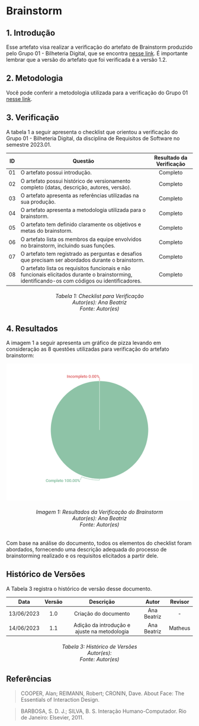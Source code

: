 # Brainstorm

## 1. Introdução
Esse artefato visa realizar a verificação do artefato de Brainstorm produzido pelo Grupo 01 - Bilheteria Digital, que se encontra [nesse link](https://requisitos-de-software.github.io/2023.1-BilheteriaDigital/elicitacao/tecnicas/brainstorming/). É importante lembrar que a versão do artefato que foi verificada é a versão 1.2.


## 2. Metodologia
Você pode conferir a metodologia utilizada para a verificação do Grupo 01 [nesse link](https://requisitos-de-software.github.io/2023.1-Twitch/verificacao_grupo01/planejamento/).

## 3. Verificação

A tabela 1 a seguir apresenta o checklist que orientou a verificação do Grupo 01 - Bilheteria Digital, da disciplina de Requisitos de Software no semestre 2023.01.

| ID |Questão| Resultado da Verificação |
| :---: | --- | :---: |
| 01 | O artefato possui introdução.  | Completo |
| 02 | O artefato possui histórico de versionamento completo (datas, descrição, autores, versão).  | Completo |
| 03 | O artefato apresenta as referências utilizadas na sua produção.  | Completo |
| 04 | O artefato apresenta a metodologia utilizada para o brainstorm.  | Completo |
| 05 | O artefato tem definido claramente os objetivos e metas do brainstorm. | Completo |
| 06 | O artefato lista os membros da equipe envolvidos no brainstorm, incluindo suas funções. | Completo |
| 07 | O artefato tem registrado as perguntas e desafios que precisam ser abordados durante o brainstorm. | Completo |
| 08 | O artefato lista os requisitos funcionais e não funcionais elicitados durante o brainstorming, identificando-os com códigos ou identificadores. | Completo |


<h6 align = "center"> Tabela 1: Checklist para Verificação
<br> Autor(es): Ana Beatriz
<br>Fonte: Autor(es)</h6>


## 4. Resultados
A imagem 1 a seguir apresenta um gráfico de pizza levando em consideração as 8 questões utilizadas para verificação do artefato brainstorm:

![Resultados Brainstorm](./imagens_verifica01/brainstorm.png)

<h6 align = "center"> Imagem 1: Resultados da Verificação do Brainstorm
<br> Autor(es): Ana Beatriz
<br>Fonte: Autor(es)</h6>

Com base na análise do documento, todos os elementos do checklist foram abordados, fornecendo uma descrição adequada do processo de brainstorming realizado e os requisitos elicitados a partir dele.

## Histórico de Versões

A Tabela 3 registra o histórico de versão desse documento.

|**Data** | **Versão** | **Descrição** | **Autor** | **Revisor** |
|:---: | :---: | :---: | :---: | :---: |
| 13/06/2023| 1.0 | Criação do documento | Ana Beatriz | - |
| 14/06/2023| 1.1 | Adição da introdução e ajuste na metodologia | Ana Beatriz | Matheus |

<h6 align = "center"> Tabela 3: Histórico de Versões
<br> Autor(es): 
<br>Fonte: Autor(es)</h6>

## Referências

>COOPER, Alan; REIMANN, Robert; CRONIN, Dave. About Face: The Essentials of Interaction Design. 

>BARBOSA, S. D. J.; SILVA, B. S. Interação Humano-Computador. Rio de Janeiro: Elsevier, 2011.
